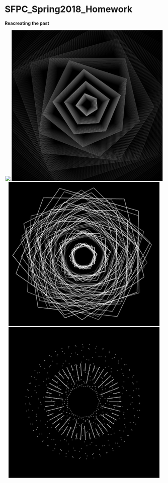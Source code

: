 # SFPC_Spring2018_Homework
<b>Reacreating the past</b>

<p align="center">   
    <img src="01 Vera Molnár/VeraMolnar_RecreationV10/00.png", width="480">
    <img src="02 John Whitney/JohnWhitney_RecreationV01/01.png", width="480">
    <img src="02 John Whitney/JohnWhitney_RecreationV02/00.png", width="480">
    <img src="02 John Whitney/JohnWhitney_RecreationV03/00.png", width="480">
</p>
